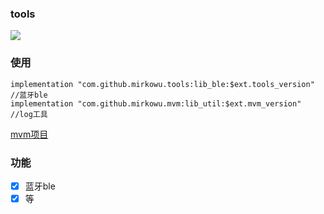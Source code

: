 ### tools
[![](https://jitpack.io/v/mirkowu/tools.svg)](https://jitpack.io/#mirkowu/tools)



### 使用

```
implementation "com.github.mirkowu.tools:lib_ble:$ext.tools_version" //蓝牙ble
implementation "com.github.mirkowu.mvm:lib_util:$ext.mvm_version" //log工具
```
[mvm项目](https://github.com/MirkoWu/MVM)

### 功能
- [x] 蓝牙ble
- [x] 等
